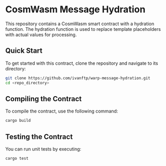 # CosmWasm Message Hydration

This repository contains a CosmWasm smart contract with a hydration function. The hydration function is used to replace template placeholders with actual values for processing.

## Quick Start

To get started with this contract, clone the repository and navigate to its directory:

```sh
git clone https://github.com/ivanftp/warp-message-hydration.git
cd <repo_directory>
```

## Compiling the Contract

To compile the contract, use the following command:

```sh
cargo build
```

## Testing the Contract

You can run unit tests by executing:

```sh
cargo test
```
